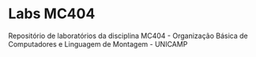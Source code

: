 # Labs MC404
Repositório de laboratórios da disciplina MC404 - Organização Básica de Computadores e Linguagem de Montagem - UNICAMP
